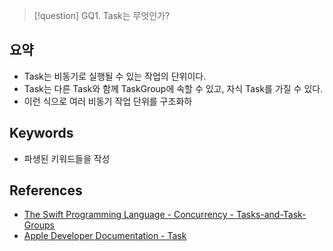 >[!question]
>GQ1. Task는 무엇인가?

## 요약

- Task는 비동기로 실행될 수 있는 작업의 단위이다.
- Task는 다른 Task와 함께 TaskGroup에 속할 수 있고, 자식 Task를 가질 수 있다.
- 이런 식으로 여러 비동기 작업 단위를 구조화하



## Keywords
+ 파생된 키워드들을 작성

## References
- [The Swift Programming Language - Concurrency - Tasks-and-Task-Groups](https://docs.swift.org/swift-book/documentation/the-swift-programming-language/concurrency#Tasks-and-Task-Groups)
- [Apple Developer Documentation - Task](https://developer.apple.com/documentation/swift/task/)
